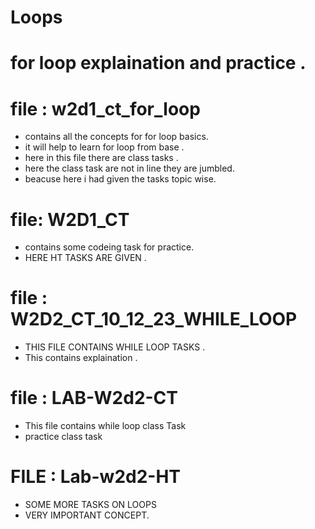 # Loops
# for loop explaination and practice .
# file : w2d1_ct_for_loop 
- contains all the concepts for for loop basics.
- it will help to learn for loop from base .
- here in this file there are class tasks .
- here the class task are not in line they are jumbled.
- beacuse here i had given the tasks topic wise.

# file: W2D1_CT 
- contains some codeing task for practice.
- HERE HT TASKS ARE GIVEN .

# file : W2D2_CT_10_12_23_WHILE_LOOP
- THIS FILE CONTAINS WHILE LOOP TASKS .
- This contains explaination .
  
# file : LAB-W2d2-CT
- This file contains while loop class Task
- practice class task

# FILE : Lab-w2d2-HT
- SOME MORE TASKS ON LOOPS
- VERY IMPORTANT CONCEPT.
